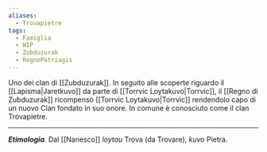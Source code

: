 ```yaml
---
aliases:
  - Trovapietre
tags:
  - Famiglia
  - WIP
  - Zubduzurak
  - RegnoPatriagis
---
```

Uno dei clan di [[Zubduzurak]]. In seguito alle scoperte riguardo il [[Lapisma|Jaretkuvo]] da parte di [[Torrvic Loytakuvo|Torrvic]], il [[Regno di Zubduzurak]] ricompensò [[Torrvic Loytakuvo|Torrvic]] rendendolo capo di un nuovo Clan fondato in suo onore. In comune è conosciuto come il clan Trovapietre.

___
***Etimologia***. Dal [[Nanesco]] *loytau* Trova (da Trovare), *kuvo* Pietra.